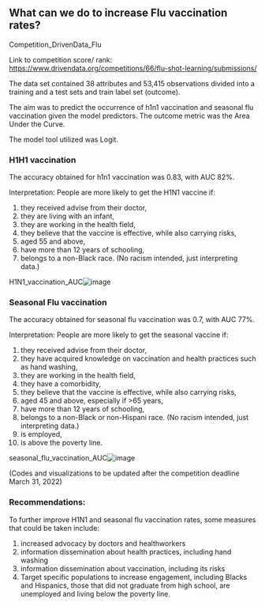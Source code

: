 ## What can we do to increase Flu vaccination rates?

Competition_DrivenData_Flu

Link to competition score/ rank:  https://www.drivendata.org/competitions/66/flu-shot-learning/submissions/

The data set contained 38 attributes and 53,415 observations divided into a training and a test sets and train label set (outcome).  

The aim was to predict the occurrence of h1n1 vaccination and seasonal flu vaccination given the model predictors.  The outcome metric was the Area Under the Curve.

The model tool utilized was Logit.  

### H1H1 vaccination


The accuracy obtained for h1n1 vaccination was 0.83, with AUC 82%.  


Interpretation:  People are more likely to get the H1N1 vaccine if:

1.  they received advise from their doctor,
2.  they are living with an infant, 
3.  they are working in the health field,
4.  they believe that the vaccine is effective, while also carrying risks,
5.  aged 55 and above,
6.  have more than 12 years of schooling,
7.  belongs to a non-Black race.  (No racism intended, just interpreting data.) 

H1N1_vaccination_AUC![image](https://user-images.githubusercontent.com/71532604/116790852-a07ec680-aa84-11eb-9c69-57ce49e13769.png)


### Seasonal Flu vaccination


The accuracy obtained for seasonal flu vaccination was 0.7, with AUC 77%.  


Interpretation:  People are more likely to get the seasonal vaccine if:

1.  they received advise from their doctor,
2.  they have acquired knowledge on vaccination and health practices such as hand washing,
3.  they are working in the health field,
4.  they have a comorbidity,
5.  they believe that the vaccine is effective, while also carrying risks,
6.  aged 45 and above, especially if >65 years,
7.  have more than 12 years of schooling,
8.  belongs to a non-Black or non-Hispani race.  (No racism intended, just interpreting data.)
9.  is employed,
10. is above the poverty line.


seasonal_flu_vaccination_AUC![image](https://user-images.githubusercontent.com/71532604/116790812-539af000-aa84-11eb-9594-d3a262d6642b.png)

(Codes and visualizations to be updated after the competition deadline March 31, 2022)


### Recommendations:

To further improve H1N1 and seasonal flu vaccination rates, some measures that could be taken include:

1.  increased advocacy by doctors and healthworkers
2.  information dissemination about health practices, including hand washing
3.  information dissemination about vaccination, including its risks
4.  Target specific populations to increase engagement, including Blacks and Hispanics, those that did not graduate from high school, are unemployed and living below the poverty line.

